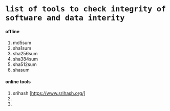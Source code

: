 # ``list of tools to check integrity of software and data interity``

#### offline

1. md5sum
2. sha1sum
3. sha256sum
4. sha384sum
5. sha512sum
6. shasum

#### online tools
1. srihash [https://www.srihash.org/]
2. 
3. 
